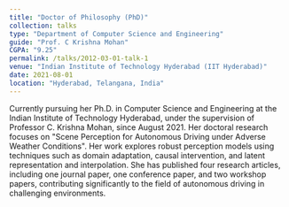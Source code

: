 ```yaml
---
title: "Doctor of Philosophy (PhD)"
collection: talks
type: "Department of Computer Science and Engineering"
guide: "Prof. C Krishna Mohan"
CGPA: "9.25"
permalink: /talks/2012-03-01-talk-1
venue: "Indian Institute of Technology Hyderabad (IIT Hyderabad)"
date: 2021-08-01
location: "Hyderabad, Telangana, India"
---
```


Currently pursuing her Ph.D. in Computer Science and Engineering at the Indian Institute of Technology Hyderabad, under the supervision of Professor C. Krishna Mohan, since August 2021. Her doctoral research focuses on "Scene Perception for Autonomous Driving under Adverse Weather Conditions". Her work explores robust perception models using techniques such as domain adaptation, causal intervention, and latent representation and interpolation. She has published four research articles, including one journal paper, one conference paper, and two workshop papers, contributing significantly to the field of autonomous driving in challenging environments.

